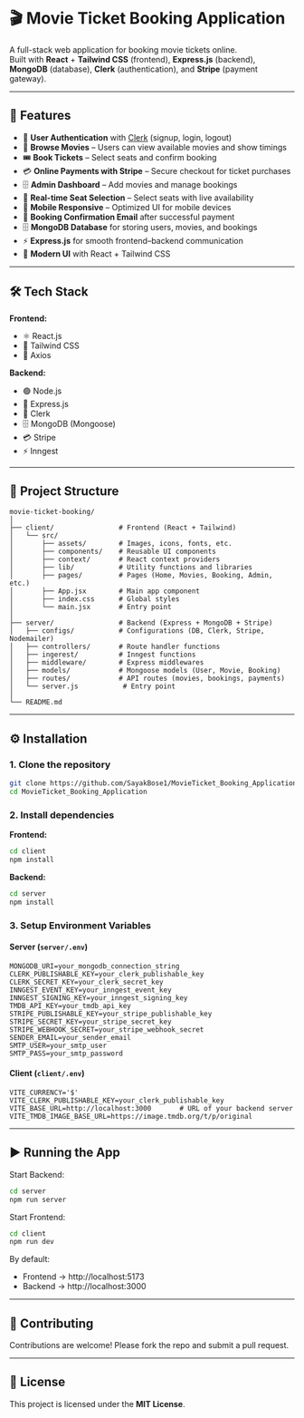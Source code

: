 # 🎬 Movie Ticket Booking Application

A full-stack web application for booking movie tickets online.  
Built with **React** + **Tailwind CSS** (frontend), **Express.js** (backend), **MongoDB** (database), **Clerk** (authentication), and **Stripe** (payment gateway).

---

## 🚀 Features

- 🔑 **User Authentication** with [Clerk](https://clerk.com) (signup, login, logout)  
- 🎥 **Browse Movies** – Users can view available movies and show timings  
- 🎟️ **Book Tickets** – Select seats and confirm booking  
- 💳 **Online Payments with Stripe** – Secure checkout for ticket purchases  
- 🗄️ **Admin Dashboard** – Add movies and manage bookings  
- 🎯 **Real-time Seat Selection** – Select seats with live availability  
- 📱 **Mobile Responsive** – Optimized UI for mobile devices  
- 📧 **Booking Confirmation Email** after successful payment 
- 🗄️ **MongoDB Database** for storing users, movies, and bookings  
- ⚡ **Express.js** for smooth frontend–backend communication  
- 🎨 **Modern UI** with React + Tailwind CSS  

---

## 🛠️ Tech Stack

**Frontend:**  
- ⚛️ React.js  
- 🎨 Tailwind CSS  
- 📡 Axios  

**Backend:**  
- 🟢 Node.js  
- 🚂 Express.js  
- 🔑 Clerk  
- 🗄️ MongoDB (Mongoose)  
- 💳 Stripe  
- ⚡ Inngest



---

## 📂 Project Structure

```
movie-ticket-booking/
│
├── client/                # Frontend (React + Tailwind)
│   └── src/
│       ├── assets/        # Images, icons, fonts, etc.
│       ├── components/    # Reusable UI components
│       ├── context/       # React context providers
│       ├── lib/           # Utility functions and libraries
│       ├── pages/         # Pages (Home, Movies, Booking, Admin, etc.)
│       ├── App.jsx        # Main app component
│       ├── index.css      # Global styles
│       └── main.jsx       # Entry point
│
├── server/                # Backend (Express + MongoDB + Stripe)
│   ├── configs/           # Configurations (DB, Clerk, Stripe, Nodemailer)
│   ├── controllers/       # Route handler functions
│   ├── ingerest/          # Inngest functions
│   ├── middleware/        # Express middlewares
│   ├── models/            # Mongoose models (User, Movie, Booking)
│   ├── routes/            # API routes (movies, bookings, payments)
│   └── server.js           # Entry point
│
└── README.md
```


---

## ⚙️ Installation

### 1. Clone the repository
```bash
git clone https://github.com/SayakBose1/MovieTicket_Booking_Application.git
cd MovieTicket_Booking_Application
```


### 2. Install dependencies

**Frontend:**
```bash
cd client
npm install
```

**Backend:**
```bash
cd server
npm install
```

### 3. Setup Environment Variables

#### Server (`server/.env`)
```
MONGODB_URI=your_mongodb_connection_string
CLERK_PUBLISHABLE_KEY=your_clerk_publishable_key
CLERK_SECRET_KEY=your_clerk_secret_key
INNGEST_EVENT_KEY=your_inngest_event_key
INNGEST_SIGNING_KEY=your_inngest_signing_key
TMDB_API_KEY=your_tmdb_api_key
STRIPE_PUBLISHABLE_KEY=your_stripe_publishable_key
STRIPE_SECRET_KEY=your_stripe_secret_key
STRIPE_WEBHOOK_SECRET=your_stripe_webhook_secret
SENDER_EMAIL=your_sender_email
SMTP_USER=your_smtp_user
SMTP_PASS=your_smtp_password
```

#### Client (`client/.env`)
```
VITE_CURRENCY='$'
VITE_CLERK_PUBLISHABLE_KEY=your_clerk_publishable_key
VITE_BASE_URL=http://localhost:3000       # URL of your backend server
VITE_TMDB_IMAGE_BASE_URL=https://image.tmdb.org/t/p/original
```



---

## ▶️ Running the App

Start Backend:
```bash
cd server
npm run server
```

Start Frontend:
```bash
cd client
npm run dev
```

By default:  
- Frontend → http://localhost:5173  
- Backend → http://localhost:3000  

---

## 🤝 Contributing

Contributions are welcome! Please fork the repo and submit a pull request.  

---

## 📜 License

This project is licensed under the **MIT License**.
